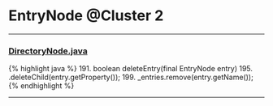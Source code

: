 # EntryNode @Cluster 2

***

### [DirectoryNode.java](https://searchcode.com/codesearch/view/15642286/)
{% highlight java %}
191. boolean deleteEntry(final EntryNode entry)
195.             .deleteChild(entry.getProperty());
199.         _entries.remove(entry.getName());
{% endhighlight %}

***

